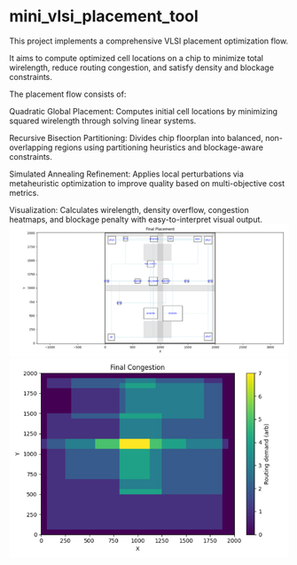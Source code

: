 # mini_vlsi_placement_tool

This project implements a comprehensive VLSI placement optimization flow.

It aims to compute optimized cell locations on a chip to minimize total wirelength, reduce routing congestion, and satisfy density and blockage constraints.

The placement flow consists of:  

Quadratic Global Placement: Computes initial cell locations by minimizing squared wirelength through solving linear systems. 

Recursive Bisection Partitioning: Divides chip floorplan into balanced, non-overlapping regions using partitioning heuristics and blockage-aware constraints.

Simulated Annealing Refinement: Applies local perturbations via metaheuristic optimization to improve quality based on multi-objective cost metrics.

Visualization: Calculates wirelength, density overflow, congestion heatmaps, and blockage penalty with easy-to-interpret visual output.
![Placement Layout](Figure_1.png)        ![Congestion Layout](Figure_2.png)


